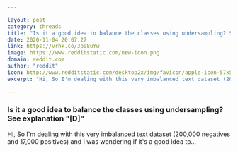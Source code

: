 ```yaml
---

layout: post
category: threads
title: "Is it a good idea to balance the classes using undersampling? See explanation \"[D]\""
date: 2020-11-04 20:07:27
link: https://vrhk.co/3p08uYw
image: https://www.redditstatic.com/new-icon.png
domain: reddit.com
author: "reddit"
icon: http://www.redditstatic.com/desktop2x/img/favicon/apple-icon-57x57.png
excerpt: "Hi, So I'm dealing with this very imbalanced text dataset (200,000 negatives and 17,000 positives) and I was wondering if it's a good idea to..."

---
```


### Is it a good idea to balance the classes using undersampling? See explanation "[D]"

Hi, So I'm dealing with this very imbalanced text dataset (200,000 negatives and 17,000 positives) and I was wondering if it's a good idea to...
